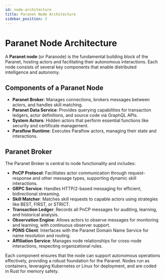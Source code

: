 ```yaml
---
id: node-architecture
title: Paranet Node Architecture
sidebar_position: 2
---
```


# Paranet Node Architecture

A **Paranet node** (or Paranode) is the fundamental building block of the Paranet, hosting actors and facilitating their autonomous interactions. Each node consists of several key components that enable distributed intelligence and autonomy.

## Components of a Paranet Node

- **Paranet Broker**: Manages connections, brokers messages between actors, and handles skill matching.
- **Paranet Data Service**: Provides querying capabilities for transaction ledgers, actor definitions, and source code via GraphQL APIs.
- **System Actors**: Hidden actors that perform essential functions like security and certificate management.
- **Paraflow Runtime**: Executes Paraflow actors, managing their state and interactions.

## Paranet Broker

The Paranet Broker is central to node functionality and includes:

- **PnCP Protocol**: Facilitates actor communication through request-response and other message types, supporting dynamic skill interactions.
- **GRPC Service**: Handles HTTP/2-based messaging for efficient, bidirectional streaming.
- **Skill Matcher**: Matches skill requests to capable actors using strategies like BEST, FIRST, or STRICT.
- **Transaction Ledger**: Records all PnCP messages for auditing, learning, and historical analysis.
- **Observation Engine**: Allows actors to observe messages for monitoring and learning, with continuous observer support.
- **PDNS Client**: Interfaces with the Paranet Domain Name Service for name resolution and routing.
- **Affiliation Service**: Manages node relationships for cross-node interactions, respecting organizational rules.

Each component ensures that the node can support autonomous operations effectively, providing a robust foundation for the Paranet. Nodes run as containers, leveraging Kubernetes or Linux for deployment, and are coded in Rust for memory safety.